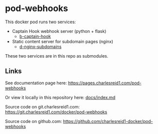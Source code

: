 # pod-webhooks

This docker pod runs two services:

 * Captain Hook webhook server (python + flask)
    * [b-captain-hook](https://git.charlesreid1.com/bots/b-captain-hook)
 * Static content server for subdomain pages (nginx)
    * [d-nginx-subdomains](https://git.charlesreid1.com/docker/d-nginx-subdomains)

 These two services are in this repo as submodules.

## Links

See documentation page here: <https://pages.charlesreid1.com/pod-webhooks>

Or view it locally in this repository here: [docs/index.md](/docs/index.md)

Source code on git.charlesreid1.com: <https://git.charlesreid1.com/docker/pod-webhooks>

Source code on github.com: <https://github.com/charlesreid1-docker/pod-webhooks>


